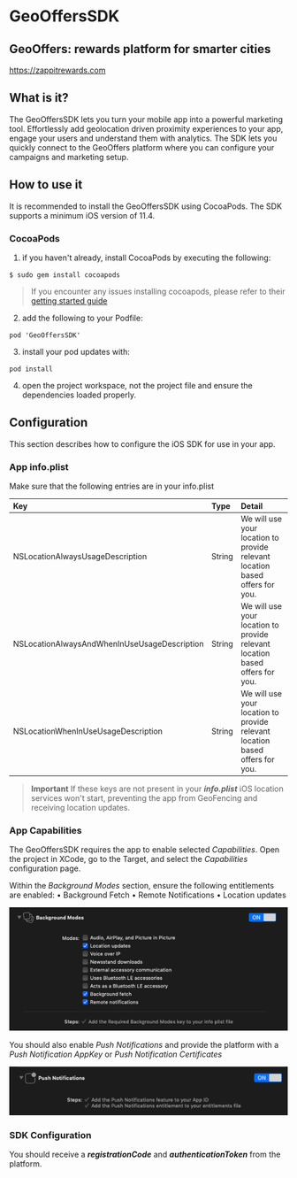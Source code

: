 # GeoOffersSDK

## GeoOffers: rewards platform for smarter cities
https://zappitrewards.com

## What is it?
The GeoOffersSDK lets you turn your mobile app into a powerful marketing tool. Effortlessly add geolocation driven proximity experiences to your app, engage your users and understand them with analytics. The SDK lets you quickly connect to the GeoOffers platform where you can configure your campaigns and marketing setup.

## How to use it

It is recommended to install the GeoOffersSDK using CocoaPods. The SDK supports a minimum iOS version of 11.4.

### CocoaPods
1. if you haven't already, install CocoaPods by executing the following:
```
$ sudo gem install cocoapods
```
> If you encounter any issues installing cocoapods, please refer to their [getting started guide](https://guides.cocoapods.org/using/getting-started.html)
2. add the following to your Podfile:
```
pod 'GeoOffersSDK'
```
3. install your pod updates with:
```
pod install
```
4. open the project workspace, not the project file and ensure the dependencies loaded properly.

## Configuration
This section describes how to configure the iOS SDK for use in your app.

### App info.plist
Make sure that the following entries are in your info.plist

| Key | Type | Detail |
| :--- | :--- | :--- |
| NSLocationAlwaysUsageDescription   | String  | We will use your location to provide relevant location based offers for you.|
| NSLocationAlwaysAndWhenInUseUsageDescription   | String  | We will use your location to provide relevant location based offers for you.|
| NSLocationWhenInUseUsageDescription   | String  | We will use your location to provide relevant location based offers for you.|

> **Important**
> If these keys are not present in your **_info.plist_** iOS location services won't start, preventing the app from GeoFencing and receiving location updates.

### App Capabilities
The GeoOffersSDK requires the app to enable selected _Capabilities_. Open the project in XCode, go to the Target, and select the _Capabilities_ configuration page.

Within the _Background Modes_ section, ensure the following entitlements are enabled:
• Background Fetch
• Remote Notifications
• Location updates

![background modes](Capabilities-Background-Modes.png "Background Modes")

You should also enable _Push Notifications_ and provide the platform with a _Push Notification AppKey_ or _Push Notification Certificates_

![push notificaions](Capabilities-Push-Notifications.png "Push Notifications")

### SDK Configuration

You should receive a **_registrationCode_** and **_authenticationToken_** from the platform.
